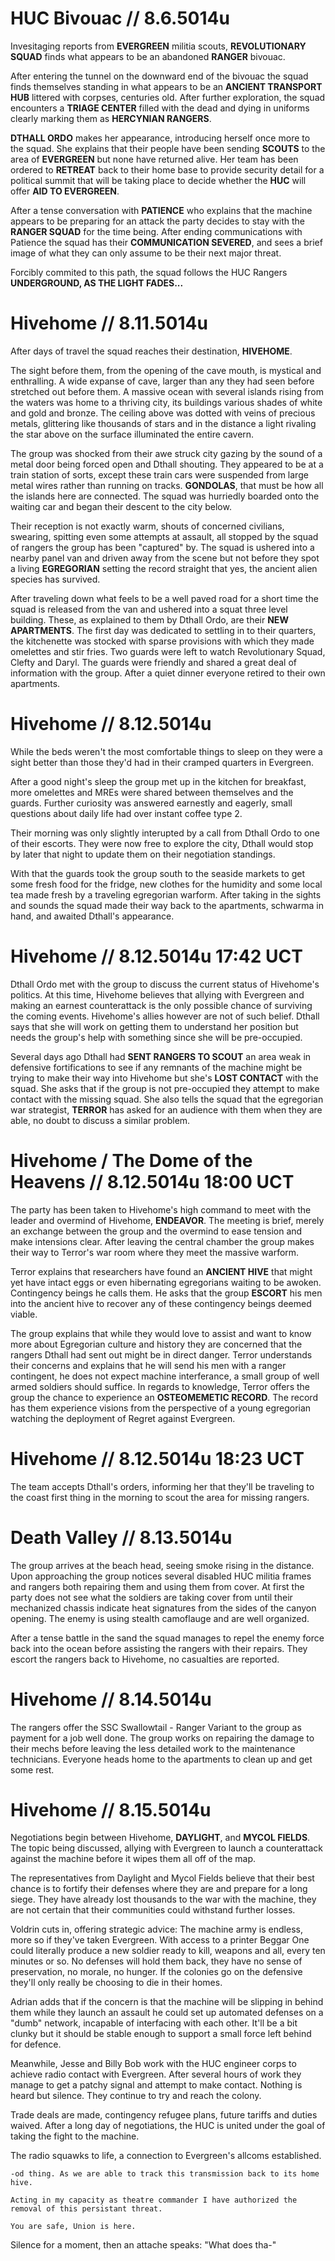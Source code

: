 # HUC Bivouac // 8.6.5014u
Invesitaging reports from **EVERGREEN** militia scouts, **REVOLUTIONARY SQUAD** finds what appears to be an abandoned **RANGER** bivouac.

After entering the tunnel on the downward end of the bivouac the squad finds themselves standing in what appears to be an **ANCIENT TRANSPORT HUB** littered with corpses, centuries old. After further exploration, the squad encounters a **TRIAGE CENTER** filled with the dead and dying in uniforms clearly marking them as **HERCYNIAN RANGERS**.

**DTHALL ORDO** makes her appearance, introducing herself once more to the squad. She explains that their people have been sending **SCOUTS** to the area of **EVERGREEN** but none have returned alive. Her team has been ordered to **RETREAT** back to their home base to provide security detail for a political summit that will be taking place to decide whether the **HUC** will offer **AID TO EVERGREEN**.

After a tense conversation with **PATIENCE** who explains that the machine appears to be preparing for an attack the party decides to stay with the **RANGER SQUAD** for the time being. After ending communications with Patience the squad has their **COMMUNICATION SEVERED**, and sees a brief image of what they can only assume to be their next major threat.

Forcibly commited to this path, the squad follows the HUC Rangers **UNDERGROUND, AS THE LIGHT FADES...**

# Hivehome // 8.11.5014u

After days of travel the squad reaches their destination, **HIVEHOME**.

The sight before them, from the opening of the cave mouth, is mystical and enthralling. A wide expanse of cave, larger than any they had seen before stretched out before them. A massive ocean with several islands rising from the waters was home to a thriving city, its buildings various shades of white and gold and bronze. The ceiling above was dotted with veins of precious metals, glittering like thousands of stars and in the distance a light rivaling the star above on the surface illuminated the entire cavern.

The group was shocked from their awe struck city gazing by the sound of a metal door being forced open and Dthall shouting. They appeared to be at a train station of sorts, except these train cars were suspended from large metal wires rather than running on tracks. **GONDOLAS**, that must be how all the islands here are connected. The squad was hurriedly boarded onto the waiting car and began their descent to the city below.

Their reception is not exactly warm, shouts of concerned civilians, swearing, spitting even some attempts at assault, all stopped by the squad of rangers the group has been "captured" by. The squad is ushered into a nearby panel van and driven away from the scene but not before they spot a living **EGREGORIAN** setting the record straight that yes, the ancient alien species has survived.

After traveling down what feels to be a well paved road for a short time the squad is released from the van and ushered into a squat three level building. These, as explained to them by Dthall Ordo, are their **NEW APARTMENTS**. The first day was dedicated to settling in to their quarters, the kitchenette was stocked with sparse provisions with which they made omelettes and stir fries. Two guards were left to watch Revolutionary Squad, Clefty and Daryl. The guards were friendly and shared a great deal of information with the group. After a quiet dinner everyone retired to their own apartments.

# Hivehome // 8.12.5014u

While the beds weren't the most comfortable things to sleep on they were a sight better than those they'd had in their cramped quarters in Evergreen.

After a good night's sleep the group met up in the kitchen for breakfast, more omelettes and MREs were shared between themselves and the guards. Further curiosity was answered earnestly and eagerly, small questions about daily life had over instant coffee type 2.

Their morning was only slightly interupted by a call from Dthall Ordo to one of their escorts. They were now free to explore the city, Dthall would stop by later that night to update them on their negotiation standings.

With that the guards took the group south to the seaside markets to get some fresh food for the fridge, new clothes for the humidity and some local tea made fresh by a traveling egregorian warform. After taking in the sights and sounds the squad made their way back to the apartments, schwarma in hand, and awaited Dthall's appearance.

# Hivehome // 8.12.5014u 17:42 UCT

Dthall Ordo met with the group to discuss the current status of Hivehome's politics. At this time, Hivehome believes that allying with Evergreen and making an earnest counterattack is the only possible chance of surviving the coming events. Hivehome's allies however are not of such belief. Dthall says that she will work on getting them to understand her position but needs the group's help with something since she will be pre-occupied.

Several days ago Dthall had **SENT RANGERS TO SCOUT** an area weak in defensive fortifications to see if any remnants of the machine might be trying to make their way into Hivehome but she's **LOST CONTACT** with the squad. She asks that if the group is not pre-occupied they attempt to make contact with the missing squad. She also tells the squad that the egregorian war strategist, **TERROR** has asked for an audience with them when they are able, no doubt to discuss a similar problem.

# Hivehome / The Dome of the Heavens // 8.12.5014u 18:00 UCT

The party has been taken to Hivehome's high command to meet with the leader and overmind of Hivehome, **ENDEAVOR**. The meeting is brief, merely an exchange between the group and the overmind to ease tension and make intensions clear. After leaving the central chamber the group makes their way to Terror's war room where they meet the massive warform.

Terror explains that researchers have found an **ANCIENT HIVE** that might yet have intact eggs or even hibernating egregorians waiting to be awoken. Contingency beings he calls them. He asks that the group **ESCORT** his men into the ancient hive to recover any of these contingency beings deemed viable.

The group explains that while they would love to assist and want to know more about Egregorian culture and history they are concerned that the rangers Dthall had sent out might be in direct danger. Terror understands their concerns and explains that he will send his men with a ranger contingent, he does not expect machine interferance, a small group of well armed soldiers should suffice. In regards to knowledge, Terror offers the group the chance to experience an **OSTEOMEMETIC RECORD**. The record has them experience visions from the perspective of a young egregorian watching the deployment of Regret against Evergreen.

# Hivehome // 8.12.5014u 18:23 UCT

The team accepts Dthall's orders, informing her that they'll be traveling to the coast first thing in the morning to scout the area for missing rangers.

# Death Valley // 8.13.5014u

The group arrives at the beach head, seeing smoke rising in the distance. Upon approaching the group notices several disabled HUC militia frames and rangers both repairing them and using them from cover. At first the party does not see what the soldiers are taking cover from until their mechanized chassis indicate heat signatures from the sides of the canyon opening. The enemy is using stealth camoflauge and are well organized.

After a tense battle in the sand the squad manages to repel the enemy force back into the ocean before assisting the rangers with their repairs. They escort the rangers back to Hivehome, no casualties are reported.

# Hivehome // 8.14.5014u

The rangers offer the SSC Swallowtail - Ranger Variant to the group as payment for a job well done. The group works on repairing the damage to their mechs before leaving the less detailed work to the maintenance technicians. Everyone heads home to the apartments to clean up and get some rest.

# Hivehome // 8.15.5014u

Negotiations begin between Hivehome, **DAYLIGHT**, and **MYCOL FIELDS**. The topic being discussed, allying with Evergreen to launch a counterattack against the machine before it wipes them all off of the map.

The representatives from Daylight and Mycol Fields believe that their best chance is to fortify their defenses where they are and prepare for a long siege. They have already lost thousands to the war with the machine, they are not certain that their communities could withstand further losses.

Voldrin cuts in, offering strategic advice: The machine army is endless, more so if they've taken Evergreen. With access to a printer Beggar One could literally produce a new soldier ready to kill, weapons and all, every ten minutes or so. No defenses will hold them back, they have no sense of preservation, no morale, no hunger. If the colonies go on the defensive they'll only really be choosing to die in their homes.

Adrian adds that if the concern is that the machine will be slipping in behind them while they launch an assault he could set up automated defenses on a "dumb" network, incapable of interfacing with each other. It'll be a bit clunky but it should be stable enough to support a small force left behind for defence.

Meanwhile, Jesse and Billy Bob work with the HUC engineer corps to achieve radio contact with Evergreen. After several hours of work they manage to get a patchy signal and attempt to make contact. Nothing is heard but silence. They continue to try and reach the colony.

Trade deals are made, contingency refugee plans, future tariffs and duties waived. After a long day of negotiations, the HUC is united under the goal of taking the fight to the machine.

The radio squawks to life, a connection to Evergreen's allcoms established.

```
-od thing. As we are able to track this transmission back to its home hive.

Acting in my capacity as theatre commander I have authorized the removal of this persistant threat.

You are safe, Union is here.
```

Silence for a moment, then an attache speaks: "What does tha-"